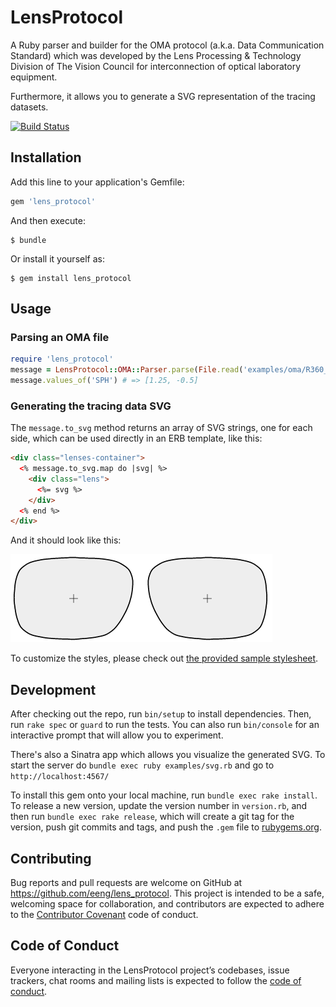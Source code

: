 # LensProtocol

A Ruby parser and builder for the OMA protocol (a.k.a. Data Communication Standard) which was developed by the Lens Processing & Technology Division of The Vision Council for interconnection of optical laboratory equipment.

Furthermore, it allows you to generate a SVG representation of the tracing datasets.

[![Build Status](https://travis-ci.org/eeng/lens_protocol.svg?branch=master)](https://travis-ci.org/eeng/lens_protocol)

## Installation

Add this line to your application's Gemfile:

```ruby
gem 'lens_protocol'
```

And then execute:

    $ bundle

Or install it yourself as:

    $ gem install lens_protocol

## Usage

### Parsing an OMA file

```ruby
require 'lens_protocol'
message = LensProtocol::OMA::Parser.parse(File.read('examples/oma/R360_1.oma'))
message.values_of('SPH') # => [1.25, -0.5]
```

### Generating the tracing data SVG

The `message.to_svg` method returns an array of SVG strings, one for each side, which can be used directly in an ERB template, like this:

```html
<div class="lenses-container">
  <% message.to_svg.map do |svg| %>
    <div class="lens">
      <%= svg %>
    </div>
  <% end %>
</div>
```

And it should look like this:

![Sample Image](examples/images/R360_1.png)

To customize the styles, please check out [the provided sample stylesheet](examples/public/styles.css).

## Development

After checking out the repo, run `bin/setup` to install dependencies. Then, run `rake spec` or `guard` to run the tests. You can also run `bin/console` for an interactive prompt that will allow you to experiment.

There's also a Sinatra app which allows you visualize the generated SVG. To start the server do `bundle exec ruby examples/svg.rb` and go to `http://localhost:4567/`

To install this gem onto your local machine, run `bundle exec rake install`. To release a new version, update the version number in `version.rb`, and then run `bundle exec rake release`, which will create a git tag for the version, push git commits and tags, and push the `.gem` file to [rubygems.org](https://rubygems.org).

## Contributing

Bug reports and pull requests are welcome on GitHub at https://github.com/eeng/lens_protocol. This project is intended to be a safe, welcoming space for collaboration, and contributors are expected to adhere to the [Contributor Covenant](http://contributor-covenant.org) code of conduct.

## Code of Conduct

Everyone interacting in the LensProtocol project’s codebases, issue trackers, chat rooms and mailing lists is expected to follow the [code of conduct](https://github.com/eeng/lens_protocol/blob/master/CODE_OF_CONDUCT.md).
